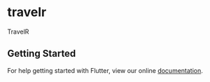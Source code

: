 # travelr

TravelR

## Getting Started

For help getting started with Flutter, view our online
[documentation](https://flutter.io/).
